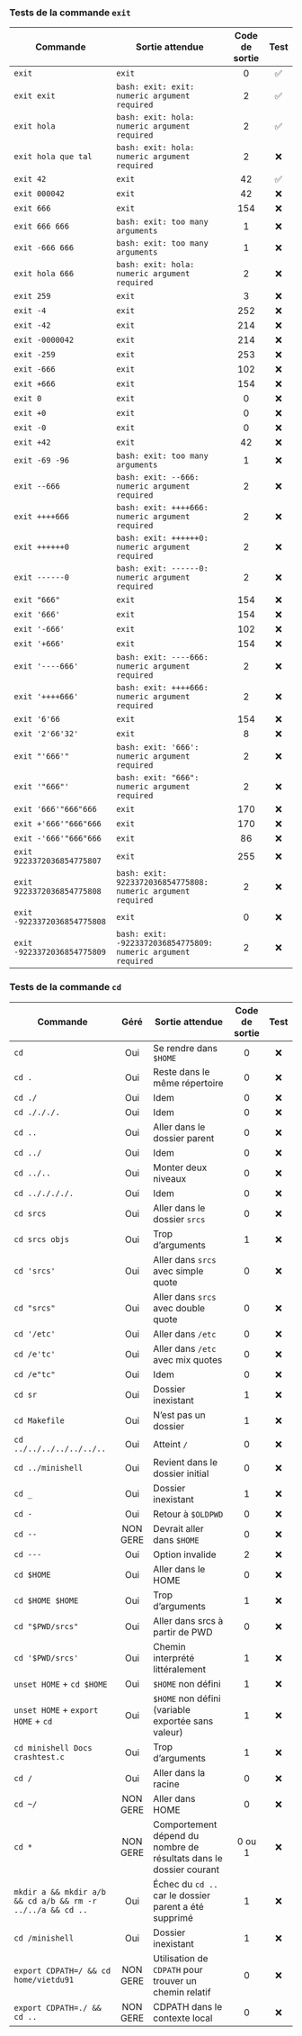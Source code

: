 ### Tests de la commande `exit`

| Commande                        | Sortie attendue                                                                                    | Code de sortie | Test |
|---------------------------------|----------------------------------------------------------------------------------------------------|:--------------:|:----:|
| `exit`                          | `exit`                                                                                             | 0              |  ✅  |
| `exit exit`                     | `bash: exit: exit: numeric argument required`                                                      | 2              |  ✅  |
| `exit hola`                     | `bash: exit: hola: numeric argument required`                                                      | 2              |  ✅  |
| `exit hola que tal`             | `bash: exit: hola: numeric argument required`                                                      | 2              |  ❌  |
| `exit 42`                       | `exit`                                                                                             | 42             |  ✅  |
| `exit 000042`                   | `exit`                                                                                             | 42             |  ❌  |
| `exit 666`                      | `exit`                                                                                             | 154            |  ❌  |
| `exit 666 666`                  | `bash: exit: too many arguments`                                                                   | 1              |  ❌  |
| `exit -666 666`                 | `bash: exit: too many arguments`                                                                   | 1              |  ❌  |
| `exit hola 666`                 | `bash: exit: hola: numeric argument required`                                                      | 2              |  ❌  |
| `exit 259`                      | `exit`                                                                                             | 3              |  ❌  |
| `exit -4`                       | `exit`                                                                                             | 252            |  ❌  |
| `exit -42`                      | `exit`                                                                                             | 214            |  ❌  |
| `exit -0000042`                 | `exit`                                                                                             | 214            |  ❌  |
| `exit -259`                     | `exit`                                                                                             | 253            |  ❌  |
| `exit -666`                     | `exit`                                                                                             | 102            |  ❌  |
| `exit +666`                     | `exit`                                                                                             | 154            |  ❌  |
| `exit 0`                        | `exit`                                                                                             | 0              |  ❌  |
| `exit +0`                       | `exit`                                                                                             | 0              |  ❌  |
| `exit -0`                       | `exit`                                                                                             | 0              |  ❌  |
| `exit +42`                      | `exit`                                                                                             | 42             |  ❌  |
| `exit -69 -96`                  | `bash: exit: too many arguments`                                                                   | 1              |  ❌  |
| `exit --666`                    | `bash: exit: --666: numeric argument required`                                                     | 2              |  ❌  |
| `exit ++++666`                  | `bash: exit: ++++666: numeric argument required`                                                   | 2              |  ❌  |
| `exit ++++++0`                  | `bash: exit: ++++++0: numeric argument required`                                                   | 2              |  ❌  |
| `exit ------0`                  | `bash: exit: ------0: numeric argument required`                                                   | 2              |  ❌  |
| `exit "666"`                    | `exit`                                                                                             | 154            |  ❌  |
| `exit '666'`                    | `exit`                                                                                             | 154            |  ❌  |
| `exit '-666'`                   | `exit`                                                                                             | 102            |  ❌  |
| `exit '+666'`                   | `exit`                                                                                             | 154            |  ❌  |
| `exit '----666'`                | `bash: exit: ----666: numeric argument required`                                                   | 2              |  ❌  |
| `exit '++++666'`                | `bash: exit: ++++666: numeric argument required`                                                   | 2              |  ❌  |
| `exit '6'66`                    | `exit`                                                                                             | 154            |  ❌  |
| `exit '2'66'32'`                | `exit`                                                                                             | 8              |  ❌  |
| `exit "'666'"`                  | `bash: exit: '666': numeric argument required`                                                     | 2              |  ❌  |
| `exit '"666"'`                  | `bash: exit: "666": numeric argument required`                                                     | 2              |  ❌  |
| `exit '666'"666"666`            | `exit`                                                                                             | 170            |  ❌  |
| `exit +'666'"666"666`           | `exit`                                                                                             | 170            |  ❌  |
| `exit -'666'"666"666`           | `exit`                                                                                             | 86             |  ❌  |
| `exit 9223372036854775807`      | `exit`                                                                                             | 255            |  ❌  |
| `exit 9223372036854775808`      | `bash: exit: 9223372036854775808: numeric argument required`                                       | 2              |  ❌  |
| `exit -9223372036854775808`     | `exit`                                                                                             | 0              |  ❌  |
| `exit -9223372036854775809`     | `bash: exit: -9223372036854775809: numeric argument required`                                      | 2              |  ❌  |


### Tests de la commande `cd`

| Commande                           | Géré      | Sortie attendue                                                                                      | Code de sortie | Test |
|------------------------------------|:---------:|------------------------------------------------------------------------------------------------------|:--------------:|:----:|
| `cd`                               | Oui       | Se rendre dans `$HOME`                                                                               | 0              |  ❌  |
| `cd .`                             | Oui       | Reste dans le même répertoire                                                                        | 0              |  ❌  |
| `cd ./`                            | Oui       | Idem                                                                                                 | 0              |  ❌  |
| `cd ./././.`                       | Oui       | Idem                                                                                                 | 0              |  ❌  |
| `cd ..`                            | Oui       | Aller dans le dossier parent                                                                         | 0              |  ❌  |
| `cd ../`                           | Oui       | Idem                                                                                                 | 0              |  ❌  |
| `cd ../..`                         | Oui       | Monter deux niveaux                                                                                  | 0              |  ❌  |
| `cd .././././.`                    | Oui       | Idem                                                                                                 | 0              |  ❌  |
| `cd srcs`                          | Oui       | Aller dans le dossier `srcs`                                                                         | 0              |  ❌  |
| `cd srcs objs`                     | Oui       | Trop d’arguments                                                                                     | 1              |  ❌  |
| `cd 'srcs'`                        | Oui       | Aller dans `srcs` avec simple quote                                                                  | 0              |  ❌  |
| `cd "srcs"`                        | Oui       | Aller dans `srcs` avec double quote                                                                  | 0              |  ❌  |
| `cd '/etc'`                        | Oui       | Aller dans `/etc`                                                                                    | 0              |  ❌  |
| `cd /e'tc'`                        | Oui       | Aller dans `/etc` avec mix quotes                                                                    | 0              |  ❌  |
| `cd /e"tc"`                        | Oui       | Idem                                                                                                 | 0              |  ❌  |
| `cd sr`                            | Oui       | Dossier inexistant                                                                                   | 1              |  ❌  |
| `cd Makefile`                      | Oui       | N’est pas un dossier                                                                                 | 1              |  ❌  |
| `cd ../../../../../../..`          | Oui       | Atteint `/`                                                                                          | 0              |  ❌  |
| `cd ../minishell`                  | Oui       | Revient dans le dossier initial                                                                      | 0              |  ❌  |
| `cd _`                             | Oui       | Dossier inexistant                                                                                   | 1              |  ❌  |
| `cd -`                             | Oui       | Retour à `$OLDPWD`                                                                                   | 0              |  ❌  |
| `cd --`                            | NON GERE  | Devrait aller dans `$HOME`                                                                           | 0              |  ❌  |
| `cd ---`                           | Oui       | Option invalide                                                                                      | 2              |  ❌  |
| `cd $HOME`                         | Oui       | Aller dans le HOME                                                                                   | 0              |  ❌  |
| `cd $HOME $HOME`                   | Oui       | Trop d’arguments                                                                                     | 1              |  ❌  |
| `cd "$PWD/srcs"`                   | Oui       | Aller dans srcs à partir de PWD                                                                      | 0              |  ❌  |
| `cd '$PWD/srcs'`                   | Oui       | Chemin interprété littéralement                                                                      | 1              |  ❌  |
| `unset HOME` + `cd $HOME`          | Oui       | `$HOME` non défini                                                                                   | 1              |  ❌  |
| `unset HOME` + `export HOME` + `cd` | Oui      | `$HOME` non défini (variable exportée sans valeur)                                                   | 1              |  ❌  |
| `cd minishell Docs crashtest.c`    | Oui       | Trop d’arguments                                                                                     | 1              |  ❌  |
| `cd /`                             | Oui       | Aller dans la racine                                                                                 | 0              |  ❌  |
| `cd ~/`                            | NON GERE  | Aller dans HOME                                                                                      | 0              |  ❌  |
| `cd *`                             | NON GERE  | Comportement dépend du nombre de résultats dans le dossier courant                                   | 0 ou 1         |  ❌  |
| `mkdir a && mkdir a/b && cd a/b && rm -r ../../a && cd ..` | Oui       | Échec du `cd ..` car le dossier parent a été supprimé                        | 1              |  ❌  |
| `cd /minishell`                    | Oui       | Dossier inexistant                                                                                   | 1              |  ❌  |
| `export CDPATH=/ && cd home/vietdu91` | NON GERE  | Utilisation de `CDPATH` pour trouver un chemin relatif                                            | 0              |  ❌  |
| `export CDPATH=./ && cd ..`        | NON GERE  | CDPATH dans le contexte local                                                                        | 0              |  ❌  |
